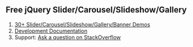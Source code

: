 
Free jQuery Slider/Carousel/Slideshow/Gallery
--------------------------------------

1. [30+ Slider/Carousel/Slideshow/Gallery/Banner Demos](http://www.jssor.com)
2. [Development Documentation](http://www.jssor.com/development/index.html)
3. Support: [Ask a question on StackOverflow](http://stackoverflow.com/search?tab=relevance&q=jssor)
